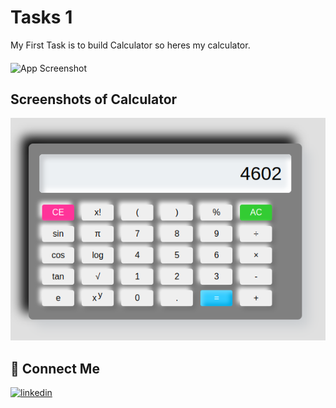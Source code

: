 
# Tasks 1

My First Task is to build Calculator so heres my calculator.
####
![App Screenshot](https://thumbs.dreamstime.com/b/task-concept-people-letters-icons-flat-vector-illustration-isolated-white-background-task-concept-people-letters-139612201.jpg)


## Screenshots of Calculator

![App Screenshot](https://raw.githubusercontent.com/PrashantChaurasiya/Oasis-Infobyte-Tasks/main/task%201/image/Screenshot_20220730_202324.png)


## 🔗 Connect Me
[![linkedin](https://img.shields.io/badge/linkedin-0A66C2?style=for-the-badge&logo=linkedin&logoColor=white)](https://www.linkedin.com/in/prashant-chaurasiya-4a75b415a/)

